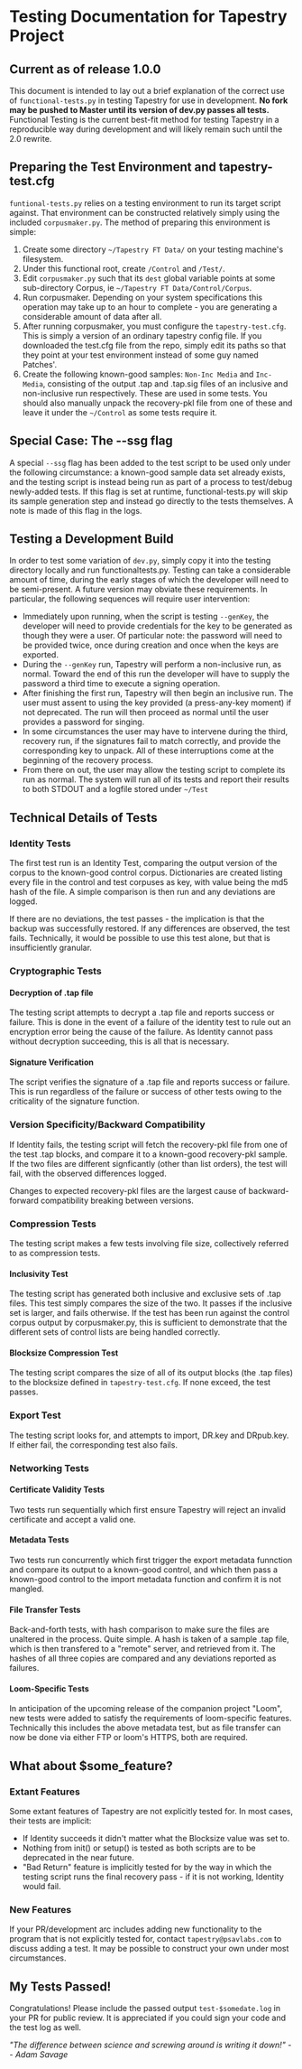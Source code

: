 # Testing Documentation for Tapestry Project
## Current as of release 1.0.0

This document is intended to lay out a brief explanation of the correct use of `functional-tests.py` in testing Tapestry for use in development. **No fork may be pushed to Master until its version of dev.py passes all tests.** Functional Testing is the current best-fit method for testing Tapestry in a reproducible way during development and will likely remain such until the 2.0 rewrite.

## Preparing the Test Environment and tapestry-test.cfg
`funtional-tests.py` relies on a testing environment to run its target script against. That environment can be constructed relatively simply using the included `corpusmaker.py`. The method of preparing this environment is simple:

1. Create some directory `~/Tapestry FT Data/` on your testing machine's filesystem.
2. Under this functional root, create `/Control` and `/Test/`.
3. Edit `corpusmaker.py` such that its `dest` global variable points at some sub-directory Corpus, ie `~/Tapestry FT Data/Control/Corpus`.
4. Run corpusmaker. Depending on your system specifications this operation may take up to an hour to complete - you are generating a considerable amount of data after all.
5. After running corpusmaker, you must configure the `tapestry-test.cfg`. This is simply a version of an ordinary tapestry config file. If you downloaded the test.cfg file from the repo, simply edit its paths so that they point at your test environment instead of some guy named Patches'.
6. Create the following known-good samples: `Non-Inc Media` and `Inc-Media`, consisting of the output .tap and .tap.sig files of an inclusive and non-inclusive run respectively. These are used in some tests. You should also manually unpack the recovery-pkl file from one of these and leave it under the `~/Control` as some tests require it.

## Special Case: The --ssg flag
A special `--ssg` flag has been added to the test script to be used only under the following circumstance: a known-good sample data set already exists, and the testing script is instead being run as part of a process to test/debug newly-added tests. If this flag is set at runtime, functional-tests.py will skip its sample generation step and instead go directly to the tests themselves. A note is made of this flag in the logs.

## Testing a Development Build
In order to test some variation of `dev.py`, simply copy it into the testing directory locally and run functionaltests.py. Testing can take a considerable amount of time, during the early stages of which the developer will need to be semi-present. A future version may obviate these requirements. In particular, the following sequences will require user intervention:

- Immediately upon running, when the script is testing `--genKey`, the developer will need to provide credentials for the key to be generated as though they were a user. Of particular note: the password will need to be provided twice, once during creation and once when the keys are exported.
- During the `--genKey` run, Tapestry will perform a non-inclusive run, as normal. Toward the end of this run the developer will have to supply the password a third time to execute a signing operation.
- After finishing the first run, Tapestry will then begin an inclusive run. The user must assent to using the key provided (a press-any-key moment) if not deprecated. The run will then proceed as normal until the user provides a password for singing.
- In some circumstances the user may have to intervene during the third, recovery run, if the signatures fail to match correctly, and provide the corresponding key to unpack. All of these interruptions come at the beginning of the recovery process.
- From there on out, the user may allow the testing script to complete its run as normal. The system will run all of its tests and report their results to both STDOUT and a logfile stored under `~/Test`

## Technical Details of Tests
### Identity Tests
The first test run is an Identity Test, comparing the output version of the corpus to the known-good control corpus. Dictionaries are created listing every file in the control and test corpuses as key, with value being the md5 hash of the file. A simple comparison is then run and any deviations are logged.

If there are no deviations, the test passes - the implication is that the backup was successfully restored. If any differences are observed, the test fails. Technically, it would be possible to use this test alone, but that is insufficiently granular.

### Cryptographic Tests
#### Decryption of .tap file
The testing script attempts to decrypt a .tap file and reports success or failure. This is done in the event of a failure of the identity test to rule out an encryption error being the cause of the failure. As Identity cannot pass without decryption succeeding, this is all that is necessary.

#### Signature Verification
The script verifies the signature of a .tap file and reports success or failure. This is run regardless of the failure or success of other tests owing to the criticality of the signature function.

### Version Specificity/Backward Compatibility
If Identity fails, the testing script will fetch the recovery-pkl file from one of the test .tap blocks, and compare it to a known-good recovery-pkl sample. If the two files are different signficantly (other than list orders), the test will fail, with the observed differences logged.

Changes to expected recovery-pkl files are the largest cause of backward-forward compatibility breaking between versions.

### Compression Tests
The testing script makes a few tests involving file size, collectively referred to as compression tests.

#### Inclusivity Test
The testing script has generated both inclusive and exclusive sets of .tap files. This test simply compares the size of the two. It passes if the inclusive set is larger, and fails otherwise. If the test has been run against the control corpus output by corpusmaker.py, this is sufficient to demonstrate that the different sets of control lists are being handled correctly.

#### Blocksize Compression Test
The testing script compares the size of all of its output blocks (the .tap files) to the blocksize defined in `tapestry-test.cfg`. If none exceed, the test passes.

### Export Test
The testing script looks for, and attempts to import, DR.key and DRpub.key. If either fail, the corresponding test also fails.

### Networking Tests
#### Certificate Validity Tests
Two tests run sequentially which first ensure Tapestry will reject an invalid certificate and accept a valid one.

#### Metadata Tests
Two tests run concurrently which first trigger the export metadata funnction and compare its output to a known-good control, and which then pass a known-good control to the import metadata function and confirm it is not mangled.

#### File Transfer Tests
Back-and-forth tests, with hash comparison to make sure the files are unaltered in the process. Quite simple. A hash is taken of a sample .tap file, which is then transfered to a "remote" server, and retrieved from it. The hashes of all three copies are compared and any deviations reported as failures.

#### Loom-Specific Tests
In anticipation of the upcoming release of the companion project "Loom", new tests were added to satisfy the requirements of loom-specific features. Technically this includes the above metadata test, but as file transfer can now be done via either FTP or loom's HTTPS, both are required.

## What about $some_feature?
### Extant Features
Some extant features of Tapestry are not explicitly tested for. In most cases, their tests are implicit:
- If Identity succeeds it didn't matter what the Blocksize value was set to.
- Nothing from init() or setup() is tested as both scripts are to be deprecated in the near future.
- "Bad Return" feature is implicitly tested for by the way in which the testing script runs the final recovery pass - if it is not working, Identity would fail.

### New Features
If your PR/development arc includes adding new functionality to the program that is not explicitly tested for, contact `tapestry@psavlabs.com` to discuss adding a test. It may be possible to construct your own under most circumstances.

## My Tests Passed!
Congratulations! Please include the passed output `test-$somedate.log` in your PR for public review. It is appreciated if you could sign your code and the test log as well.

*"The difference between science and screwing around is writing it down!"
-- Adam Savage*